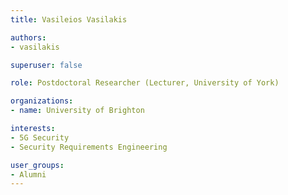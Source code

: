 ```yaml
---
title: Vasileios Vasilakis

authors:
- vasilakis

superuser: false

role: Postdoctoral Researcher (Lecturer, University of York)

organizations:
- name: University of Brighton

interests:
- 5G Security
- Security Requirements Engineering

user_groups:
- Alumni
---
```

